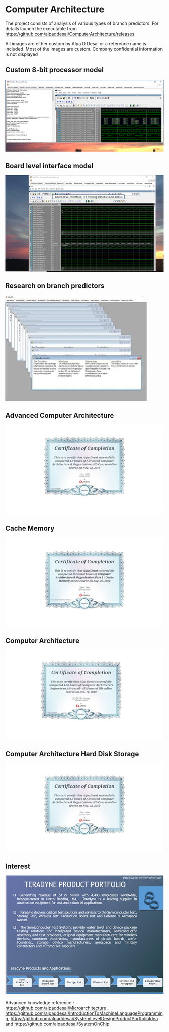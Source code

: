 # Computer Architecture

The project consists of analysis of various types of branch predictors. For details launch the executable from https://github.com/alpaddesai/ComputerArchitecture/releases 

All images are either custom by Alpa D Desai or a reference name is included. Most of the images are custom. Company confidential information is not displayed 

## Custom 8-bit processor model
![image](MainTabImage.png)

## Board level interface model
![image](boardlevelinterface.png)

## Research on branch predictors
![Image of branch predictors](ImageCompArch.jpg)

## Advanced Computer Architecture
![image](AdvancedComputerArchitecture.jpg)

## Cache Memory
![image](CacheMemory.jpg)

## Computer Architecture
![image](ComputerArchitecture.jpg)

## Computer Architecture Hard Disk Storage
![image](AdvancedComputerArchitecture.jpg)

## Interest
![imaged](image1.png)

Advanced knowledge reference : https://github.com/alpaddesai/Microarchitecture , https://github.com/alpaddesai/IntroductionToMachineLanguageProgramming,  https://github.com/alpaddesai/SystemLevelDesignProductPortfolioIdea and https://github.com/alpaddesai/SystemOnChip
